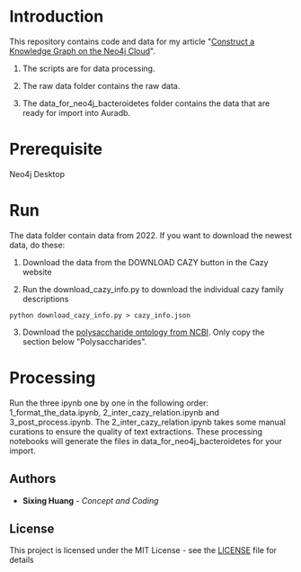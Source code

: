 

# Introduction
  

This repository contains code and data for my article "[Construct a Knowledge Graph on the Neo4j Cloud](https://medium.com/p/f8094e7bdbec)".

1. The scripts are for data processing.

  

2. The raw data folder contains the raw data.

3. The data_for_neo4j_bacteroidetes folder contains the data that are ready for import into Auradb.

  

# Prerequisite

Neo4j Desktop
  

# Run

The data folder contain data from 2022. If you want to download the newest data, do these:
  
1. Download the data from the DOWNLOAD CAZY button in the Cazy website

2. Run the download_cazy_info.py to download the individual cazy family descriptions
```console
python download_cazy_info.py > cazy_info.json
```
3. Download the [polysaccharide ontology from NCBI](https://www.ncbi.nlm.nih.gov/mesh/68011134). Only copy the section below "Polysaccharides".


# Processing

Run the three ipynb one by one in the following order: 1_format_the_data.ipynb, 2_inter_cazy_relation.ipynb and 3_post_process.ipynb. The 2_inter_cazy_relation.ipynb takes some manual curations to ensure the quality of text extractions. These processing notebooks will generate the files in data_for_neo4j_bacteroidetes for your import.
  

## Authors

  

*  **Sixing Huang** - *Concept and Coding*

  

## License

  

This project is licensed under the MIT License - see the [LICENSE](LICENSE) file for details

